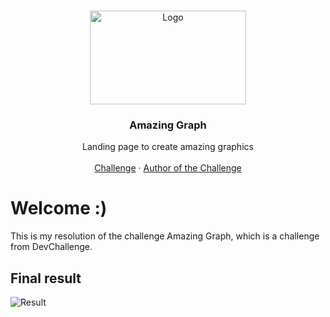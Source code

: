 <br />
<p align="center">
  <a href="http://www.freepik.com">
    <img src="https://trello-attachments.s3.amazonaws.com/590fa896d2d25e50583de620/874x512/2bc76fc9373587c9d5ca571d19530719/4435_1.png" alt="Logo" width="250" height="150">
  </a>

  <h3 align="center">Amazing Graph</h3>

  <p align="center">
    Landing page to create amazing graphics
       <br />
    <br />
    <a href="https://github.com/Lorenalgm/AmazingGraph">Challenge</a>
    ·
    <a href="https://www.linkedin.com/in/lorenagmontes/">Author of the Challenge</a>
  </p>
</p>



# Welcome :)
This is my resolution of the challenge Amazing Graph, which is a challenge from DevChallenge. 


## Final result
![Result](https://user-images.githubusercontent.com/79945109/151641814-9d889b09-8f77-4d5b-a012-de95d6227999.png)
